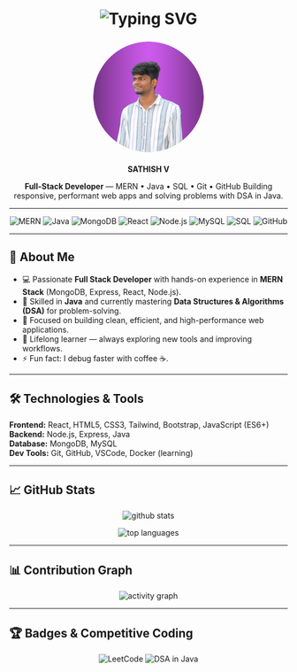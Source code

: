 <!-- HERO / HEADER -->
<h1 align="center">
  <img src="https://readme-typing-svg.herokuapp.com?font=Fira+Code&size=28&pause=1000&color=36BCF7&center=true&vCenter=true&width=500&lines=Haii+I+am+Sathish;MERN+Stack+Developer;Java+Developer;SQL+Developer;Thank+You" alt="Typing SVG" />
</h1>

<p align="center">
  <img src="sathish-1.png" 
       alt="Sathish" 
       width="200" 
       style="border-radius:50%; border: 5px solid transparent; animation: spin 4s linear infinite, glow 2s ease-in-out infinite;">
</p>

<p align="center">
  <strong>SATHISH V</strong>
</p>

<p align="center">
  <strong>Full-Stack Developer</strong> — MERN • Java • SQL • Git • GitHub  
  Building responsive, performant web apps and solving problems with DSA in Java.
</p>

---

<!-- BADGES -->
<p align="center">
  <img alt="MERN" src="https://img.shields.io/badge/MERN-Stack-4DB33D?style=flat&logo=mern" />
  <img alt="Java" src="https://img.shields.io/badge/Java-ED8B00?style=flat&logo=java&logoColor=white" />
  <img alt="MongoDB" src="https://img.shields.io/badge/MongoDB-47A248?style=flat&logo=mongodb&logoColor=white" />
  <img alt="React" src="https://img.shields.io/badge/React-61DAFB?style=flat&logo=react&logoColor=black" />
  <img alt="Node.js" src="https://img.shields.io/badge/Node.js-339933?style=flat&logo=node.js&logoColor=white" />
  <img alt="MySQL" src="https://img.shields.io/badge/MySQL-4479A1?style=flat&logo=mysql&logoColor=white" />
  <img alt="SQL" src="https://img.shields.io/badge/SQL-003B57?style=flat&logo=sqlite&logoColor=white" />
  <img alt="GitHub" src="https://img.shields.io/badge/GitHub-181717?style=flat&logo=github&logoColor=white" />
</p>

---

## 📌 About Me
- 💻 Passionate **Full Stack Developer** with hands-on experience in **MERN Stack** (MongoDB, Express, React, Node.js).
- 🔹 Skilled in **Java** and currently mastering **Data Structures & Algorithms (DSA)** for problem-solving.
- 🚀 Focused on building clean, efficient, and high-performance web applications.
- 🌱 Lifelong learner — always exploring new tools and improving workflows.
- ⚡ Fun fact: I debug faster with coffee ☕.

---

## 🛠️ Technologies & Tools
**Frontend:** React, HTML5, CSS3, Tailwind, Bootstrap, JavaScript (ES6+)  
**Backend:** Node.js, Express, Java  
**Database:** MongoDB, MySQL  
**Dev Tools:** Git, GitHub, VSCode, Docker (learning)  

---

## 📈 GitHub Stats
<p align="center">
  <img src="https://github-readme-stats.vercel.app/api?username=Vsathish2002&show_icons=true&theme=radical" alt="github stats" />
</p>
<p align="center">
  <img src="https://github-readme-stats.vercel.app/api/top-langs/?username=Vsathish2002&layout=compact&theme=radical" alt="top languages" />
</p>

---

## 📊 Contribution Graph
<p align="center">
  <img src="https://github-readme-activity-graph.vercel.app/graph?username=Vsathish2002&theme=react-dark" alt="activity graph" />
</p>

---

## 🏆 Badges & Competitive Coding
<p align="center">
  <img src="https://img.shields.io/badge/LeetCode-Profile-orange?style=for-the-badge&logo=leetcode" alt="LeetCode" />
  <img src="https://img.shields.io/badge/DSA-Java-blue?style=for-the-badge&logo=java" alt="DSA in Java" />
</p>
